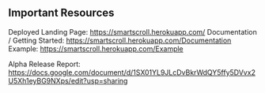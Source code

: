 ## Important Resources

Deployed Landing Page: https://smartscroll.herokuapp.com/
Documentation / Getting Started: https://smartscroll.herokuapp.com/Documentation
Example: https://smartscroll.herokuapp.com/Example

Alpha Release Report: https://docs.google.com/document/d/1SX01YL9JLcDvBkrWdQY5ffy5DVvx2U5Xh1eyBG9NXps/edit?usp=sharing

